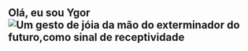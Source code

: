 ## Olá, eu sou Ygor ![Um gesto de jóia da mão do exterminador do futuro,como sinal de receptividade](https://myoctocat.com/assets/images/base-octocat.svg](https://www.google.com/url?sa=i&url=https%3A%2F%2Fgifer.com%2Ffr%2F3WWq&psig=AOvVaw1QRrHM5i4JJZ1WA1v6FY87&ust=1761259420403000&source=images&cd=vfe&opi=89978449&ved=0CBQQjRxqFwoTCJjC-fXwuJADFQAAAAAdAAAAABAh)](https://i.gifer.com/3WWq.gif))

